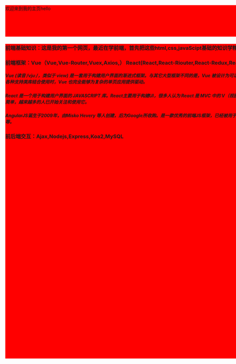 <html>
<head>
  <style type="text/css">
    .a{background:red;width:1000px;height:100px;}
    .b{background:red;width:1600px;height:1000px;}
  </style>
</head>
  <body> 
    <div class="a">
      欢迎来到我的主页hello
      </div>
    <div class="b">
      <h3>前端基础知识：这是我的第一个网页，最近在学前端，首先把这些html,css,javaScipt基础的知识学精通，然后再去学Html5,css3,Jquery,BootStrap,MVC、MVVM，Swiper,ES6、、7、8、9，</h3>
      <h3>前端框架：Vue（Vue,Vue-Router,Vuex,Axios,） React(React,React-Riouter,React-Redux,React-Saga,DvaJS,UmiJS)  Angular</h3>
      <h5>Vue (读音 /vjuː/，类似于 view) 是一套用于构建用户界面的渐进式框架。与其它大型框架不同的是，Vue 被设计为可以自底向上逐层应用。Vue 的核心库只关注视图层，不仅易于上手，还便于与第三方库或既有项目整合。另一方面，当与现代化的工具链以及各种支持类库结合使用时，Vue 也完全能够为复杂的单页应用提供驱动。</h5>
      <h5>React 是一个用于构建用户界面的 JAVASCRIPT 库。React主要用于构建UI，很多人认为 React 是 MVC 中的 V（视图）。React 起源于 Facebook 的内部项目，用来架设 Instagram 的网站，并于 2013 年 5 月开源。React 拥有较高的性能，代码逻辑非常简单，越来越多的人已开始关注和使用它。</h5>
      <h5>AngularJS诞生于2009年，由Misko Hevery 等人创建，后为Google所收购。是一款优秀的前端JS框架，已经被用于Google的多款产品当中。AngularJS有着诸多特性，最为核心的是：MVVM、模块化、自动化双向数据绑定、语义化标签、依赖注入等等。</h5>
      <h3>前后端交互：Ajax,Nodejs,Express,Koa2,MySQL</h3>
    </div>
  </body>
  
 
</html>
